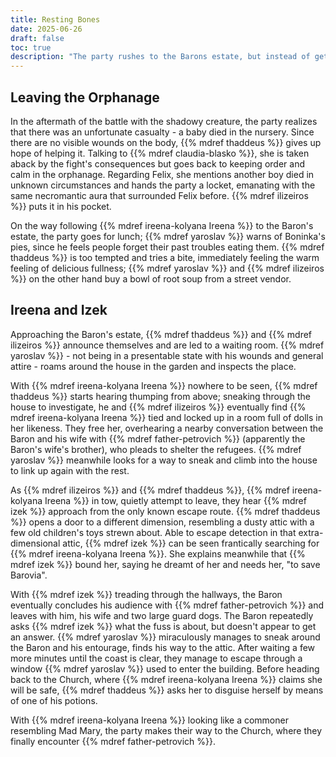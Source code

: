 ```yaml
---
title: Resting Bones
date: 2025-06-26
draft: false
toc: true
description: "The party rushes to the Barons estate, but instead of getting an audience needs to make a daring escape."
---
```


## Leaving the Orphanage
In the aftermath of the battle with the shadowy creature, the party realizes that there was an unfortunate casualty - a baby died in the nursery. Since there are no visible wounds on the body, {{% mdref thaddeus %}} gives up hope of helping it. Talking to {{% mdref claudia-blasko %}}, she is taken aback by the fight's consequences but goes back to keeping order and calm in the orphanage. Regarding Felix, she mentions another boy died in unknown circumstances and hands the party a locket, emanating with the same necromantic aura that surrounded Felix before. {{% mdref ilizeiros %}} puts it in his pocket.

On the way following {{% mdref ireena-kolyana Ireena %}} to the Baron's estate, the party goes for lunch; {{% mdref yaroslav %}} warns of Boninka's pies, since he feels people forget their past troubles eating them. {{% mdref thaddeus %}} is too tempted and tries a bite, immediately feeling the warm feeling of delicious fullness; {{% mdref yaroslav %}} and {{% mdref ilizeiros %}} on the other hand buy a bowl of root soup from a street vendor.

## Ireena and Izek
Approaching the Baron's estate, {{% mdref thaddeus %}} and {{% mdref ilizeiros %}} announce themselves and are led to a waiting room. {{% mdref yaroslav %}} - not being in a presentable state with his wounds and general attire - roams around the house in the garden and inspects the place.

With {{% mdref ireena-kolyana Ireena %}} nowhere to be seen, {{% mdref thaddeus %}} starts hearing thumping from above; sneaking through the house to investigate, he and {{% mdref ilizeiros %}} eventually find {{% mdref ireena-kolyana Ireena %}} tied and locked up in a room full of dolls in her likeness. They free her, overhearing a nearby conversation between the Baron and his wife with {{% mdref father-petrovich %}} (apparently the Baron's wife's brother), who pleads to shelter the refugees. {{% mdref yaroslav %}} meanwhile looks for a way to sneak and climb into the house to link up again with the rest.

As {{% mdref ilizeiros %}} and {{% mdref thaddeus %}}, {{% mdref ireena-kolyana Ireena %}} in tow, quietly attempt to leave, they hear {{% mdref izek %}} approach from the only known escape route. {{% mdref thaddeus %}} opens a door to a different dimension, resembling a dusty attic with a few old children's toys strewn about. Able to escape detection in that extra-dimensional attic, {{% mdref izek %}} can be seen frantically searching for {{% mdref ireena-kolyana Ireena %}}. She explains meanwhile that {{% mdref izek %}} bound her, saying he dreamt of her and needs her, "to save Barovia".

With {{% mdref izek %}} treading through the hallways, the Baron eventually concludes his audience with {{% mdref father-petrovich %}} and leaves with him, his wife and two large guard dogs. The Baron repeatedly asks {{% mdref izek %}} what the fuss is about, but doesn't appear to get an answer. {{% mdref yaroslav %}} miraculously manages to sneak around the Baron and his entourage, finds his way to the attic. After waiting a few more minutes until the coast is clear, they manage to escape through a window {{% mdref yaroslav %}} used to enter the building. Before heading back to the Church, where {{% mdref ireena-kolyana Ireena %}} claims she will be safe, {{% mdref thaddeus %}} asks her to disguise herself by means of one of his potions.

With {{% mdref ireena-kolyana Ireena %}} looking like a commoner resembling Mad Mary, the party makes their way to the Church, where they finally encounter {{% mdref father-petrovich %}}.